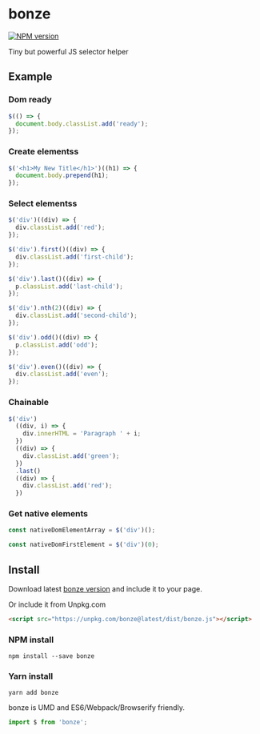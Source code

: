 # bonze

[![NPM version](https://badge.fury.io/js/bonze.svg)](http://badge.fury.io/js/bonze)

Tiny but powerful JS selector helper

## Example

### Dom ready

```javascript
$(() => {
  document.body.classList.add('ready');
});
```

### Create elementss

```javascript
$('<h1>My New Title</h1>')((h1) => {
  document.body.prepend(h1);
});
```

### Select elementss

```javascript
$('div')((div) => {
  div.classList.add('red');
});

$('div').first()((div) => {
  div.classList.add('first-child');
});

$('div').last()((div) => {
  p.classList.add('last-child');
});

$('div').nth(2)((div) => {
  div.classList.add('second-child');
});

$('div').odd()((div) => {
  p.classList.add('odd');
});

$('div').even()((div) => {
  div.classList.add('even');
});
```

### Chainable

```javascript
$('div')
  ((div, i) => {
    div.innerHTML = 'Paragraph ' + i;
  })
  ((div) => {
    div.classList.add('green');
  })
  .last()
  ((div) => {
    div.classList.add('red');
  })
```

### Get native elements

```javascript
const nativeDomElementArray = $('div')();

const nativeDomFirstElement = $('div')(0);
```

## Install

Download latest [bonze version](https://github.com/jaysalvat/bonze/archive/master.zip) and include it to your page.

Or include it from Unpkg.com

```html
<script src="https://unpkg.com/bonze@latest/dist/bonze.js"></script>
```

### NPM install

    npm install --save bonze

### Yarn install

    yarn add bonze

bonze is UMD and ES6/Webpack/Browserify friendly.

```javascript
import $ from 'bonze';
```
